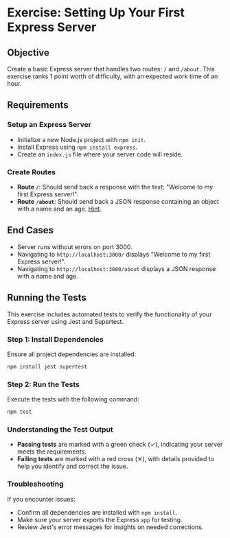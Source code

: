 
# Exercise: Setting Up Your First Express Server

## Objective
Create a basic Express server that handles two routes: `/` and `/about`. This exercise ranks 1 point worth of difficulty, with an expected work time of an hour.

## Requirements

### Setup an Express Server
- Initialize a new Node.js project with `npm init`.
- Install Express using `npm install express`.
- Create an `index.js` file where your server code will reside.

### Create Routes
- **Route `/`**: Should send back a response with the text: "Welcome to my first Express server!".
- **Route `/about`**: Should send back a JSON response containing an object with a name and an age. [Hint](https://expressjs.com/en/api.html#express.json).

## End Cases
- Server runs without errors on port 3000.
- Navigating to `http://localhost:3000/` displays "Welcome to my first Express server!".
- Navigating to `http://localhost:3000/about` displays a JSON response with a name and age.

## Running the Tests

This exercise includes automated tests to verify the functionality of your Express server using Jest and Supertest.

### Step 1: Install Dependencies
Ensure all project dependencies are installed:
```bash
npm install jest supertest
```

### Step 2: Run the Tests
Execute the tests with the following command:
```bash
npm test
```

### Understanding the Test Output
- **Passing tests** are marked with a green check (✓), indicating your server meets the requirements.
- **Failing tests** are marked with a red cross (✕), with details provided to help you identify and correct the issue.

### Troubleshooting
If you encounter issues:
- Confirm all dependencies are installed with `npm install`.
- Make sure your server exports the Express `app` for testing.
- Review Jest's error messages for insights on needed corrections.
